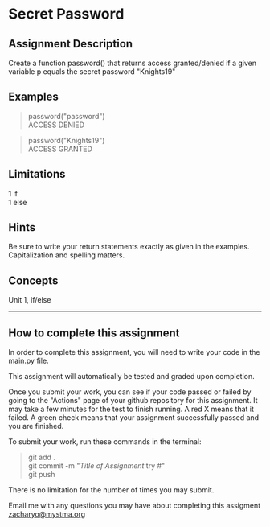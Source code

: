 # **Secret Password**  

## **Assignment Description**  
Create a function password() that returns access granted/denied if a given variable p equals the secret password "Knights19"

## **Examples**  
>password("password")  
ACCESS DENIED

>password("Knights19")  
ACCESS GRANTED

## **Limitations**  
1 if  
1 else  

## **Hints**  
Be sure to write your return statements exactly as given in the examples. Capitalization and spelling matters.

## **Concepts**  
Unit 1, if/else  

---

## **How to complete this assignment**
In order to complete this assignment, you will need to write your code in the main.py file.

This assignment will automatically be tested and graded upon completion.

Once you submit your work, you can see if your code passed or failed by going to the "Actions" page of your github repository for this assignment. It may take a few minutes for the test to finish running. A red X means that it failed. A green check means that your assignment successfully passed and you are finished.

To submit your work, run these commands in the terminal: 
>git add .  
git commit -m "*Title of Assignment* try #"  
git push  

There is no limitation for the number of times you may submit.

Email me with any questions you may have about completing this assigment  
zacharyo@mystma.org
